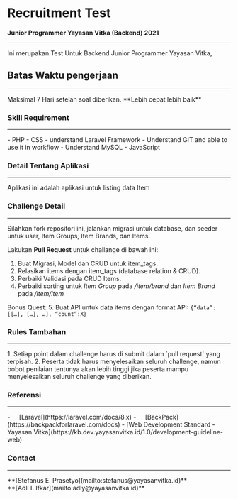 # Recruitment Test
**Junior Programmer Yayasan Vitka (Backend) 2021**
<hr>

Ini merupakan Test Untuk Backend Junior Programmer Yayasan Vitka,

## Batas Waktu pengerjaan
<hr>
Maksimal 7 Hari setelah soal diberikan. **Lebih cepat lebih baik**

### Skill Requirement
<hr>
- PHP
- CSS
- understand Laravel Framework
- Understand GIT and able to use it in workflow
- Understand MySQL
- JavaScript

### Detail Tentang Aplikasi
<hr>
Aplikasi ini adalah aplikasi untuk listing data Item

### Challenge Detail
<hr>
Silahkan fork repositori ini, jalankan migrasi untuk database, dan seeder untuk user, Item Groups, Item Brands, dan Items.

Lakukan <strong>Pull Request</strong> untuk challange di bawah ini:
1. Buat Migrasi, Model dan CRUD untuk item_tags.
2. Relasikan items dengan item_tags (database relation & CRUD).
3. Perbaiki Validasi pada CRUD Items.
4. Perbaiki sorting untuk _Item Group_ pada _/item/brand_ dan _Item Brand_ pada _/item/item_

Bonus Quest:
5. Buat API untuk data items dengan format API: `{“data”:[[…], […], …], “count”:X}`

### Rules Tambahan
<hr>
1. Setiap point dalam challenge harus di submit dalam `pull request` yang terpisah.
2. Peserta tidak harus menyelesaikan seluruh challenge, namun bobot penilaian tentunya akan lebih tinggi jika peserta mampu menyelesaikan seluruh challenge yang diberikan.

### Referensi
<hr>
- <img src="https://avatars3.githubusercontent.com/u/958072?s=200&v=4" width="12px"></img> [Laravel](https://laravel.com/docs/8.x)
- <img src="https://avatars0.githubusercontent.com/u/15017015?s=200&v=4" width="12px"></img> [BackPack](https://backpackforlaravel.com/docs)
- [Web Development Standard - Yayasan Vitka](https://kb.dev.yayasanvitka.id/1.0/development-guideline-web)

### Contact
<hr>
**[Stefanus E. Prasetyo](mailto:stefanus@yayasanvitka.id)** <br/>
**[Adli I. Ifkar](mailto:adly@yayasanvitka.id)**
